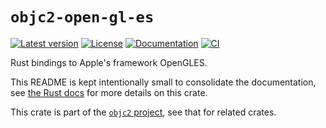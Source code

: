 # `objc2-open-gl-es`

[![Latest version](https://badgen.net/crates/v/objc2-open-gl-es)](https://crates.io/crates/objc2-open-gl-es)
[![License](https://badgen.net/badge/license/Zlib%20OR%20Apache-2.0%20OR%20MIT/blue)](../../LICENSE.md)
[![Documentation](https://docs.rs/objc2-open-gl-es/badge.svg)](https://docs.rs/objc2-open-gl-es/)
[![CI](https://github.com/madsmtm/objc2/actions/workflows/ci.yml/badge.svg)](https://github.com/madsmtm/objc2/actions/workflows/ci.yml)

Rust bindings to Apple's framework OpenGLES.

This README is kept intentionally small to consolidate the documentation, see
[the Rust docs](https://docs.rs/objc2-open-gl-es/) for more details on this crate.

This crate is part of the [`objc2` project](https://github.com/madsmtm/objc2),
see that for related crates.
